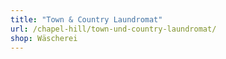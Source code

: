 ```yaml
---
title: "Town & Country Laundromat"
url: /chapel-hill/town-und-country-laundromat/
shop: Wäscherei
---
```

